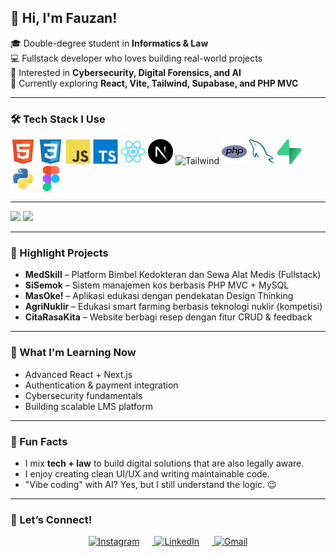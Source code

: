 ## 👋 Hi, I'm Fauzan!

🎓 Double-degree student in **Informatics & Law**  
💻 Fullstack developer who loves building real-world projects  
🔐 Interested in **Cybersecurity, Digital Forensics, and AI**  
🚀 Currently exploring **React, Vite, Tailwind, Supabase, and PHP MVC**

---

### 🛠️ Tech Stack I Use
<p align="left">
  <!-- HTML -->
  <img src="https://raw.githubusercontent.com/devicons/devicon/master/icons/html5/html5-original.svg" width="40" height="40" alt="HTML"/>
  <!-- CSS -->
  <img src="https://raw.githubusercontent.com/devicons/devicon/master/icons/css3/css3-original.svg" width="40" height="40" alt="CSS"/>
  <!-- JavaScript -->
  <img src="https://raw.githubusercontent.com/devicons/devicon/master/icons/javascript/javascript-original.svg" width="40" height="40" alt="JavaScript"/>
  <!-- TypeScript -->
  <img src="https://raw.githubusercontent.com/devicons/devicon/master/icons/typescript/typescript-original.svg" width="40" height="40" alt="TypeScript"/>
  <!-- React -->
  <img src="https://raw.githubusercontent.com/devicons/devicon/master/icons/react/react-original.svg" width="40" height="40" alt="React"/>
  <!-- Next.js -->
  <img src="https://raw.githubusercontent.com/devicons/devicon/master/icons/nextjs/nextjs-original.svg" width="40" height="40" alt="Next.js"/>
  <!-- Tailwind CSS (pakai versi yang pasti muncul) -->
  <img src="https://www.vectorlogo.zone/logos/tailwindcss/tailwindcss-icon.svg" width="40" height="40" alt="Tailwind"/>
  <!-- PHP -->
  <img src="https://raw.githubusercontent.com/devicons/devicon/master/icons/php/php-original.svg" width="40" height="40" alt="PHP"/>
  <!-- MySQL -->
  <img src="https://raw.githubusercontent.com/devicons/devicon/master/icons/mysql/mysql-original.svg" width="40" height="40" alt="MySQL"/>
  <!-- Supabase -->
  <img src="https://raw.githubusercontent.com/devicons/devicon/master/icons/supabase/supabase-original.svg" width="40" height="40" alt="Supabase"/>
  <!-- Python -->
  <img src="https://raw.githubusercontent.com/devicons/devicon/master/icons/python/python-original.svg" width="40" height="40" alt="Python"/>
  <!-- Figma (opsional UI/UX) -->
  <img src="https://raw.githubusercontent.com/devicons/devicon/master/icons/figma/figma-original.svg" width="40" height="40" alt="Figma"/>
</p>

---
<p align="left">
  <img src="https://github-readme-stats.vercel.app/api?username=JurisDataNerd&show_icons=true&theme=tokyonight" height="180"/>
  <img src="https://github-readme-stats.vercel.app/api/top-langs/?username=JurisDataNerd&layout=compact&theme=tokyonight" height="180"/>
</p>


---

### 📌 Highlight Projects
- **MedSkill** – Platform Bimbel Kedokteran dan Sewa Alat Medis (Fullstack)
- **SiSemok** – Sistem manajemen kos berbasis PHP MVC + MySQL
- **MasOke!** – Aplikasi edukasi dengan pendekatan Design Thinking
- **AgriNuklir** – Edukasi smart farming berbasis teknologi nuklir (kompetisi)
- **CitaRasaKita** – Website berbagi resep dengan fitur CRUD & feedback

---

### 🌱 What I'm Learning Now
- Advanced React + Next.js
- Authentication & payment integration
- Cybersecurity fundamentals
- Building scalable LMS platform

---

### 🎯 Fun Facts
- I mix **tech + law** to build digital solutions that are also legally aware.
- I enjoy creating clean UI/UX and writing maintainable code.
- "Vibe coding" with AI? Yes, but I still understand the logic. 😉

---

### 🤝 Let’s Connect!

<p align="center">
  <a href="https://www.instagram.com/fauzanarisanto?igsh=bDQ3MnBuMWNtNWt2" target="_blank">
    <img src="https://raw.githubusercontent.com/rahuldkjain/github-profile-readme-generator/master/src/images/icons/Social/instagram.svg" alt="Instagram" width="40" height="40" style="margin-right: 20px;" />
  </a>
  
  <a href="https://www.linkedin.com/in/fauzanarisanto?utm_source=share&utm_campaign=share_via&utm_content=profile&utm_medium=android_app" target="_blank">
    <img src="https://raw.githubusercontent.com/rahuldkjain/github-profile-readme-generator/master/src/images/icons/Social/linked-in-alt.svg" alt="LinkedIn" width="40" height="40" style="margin-right: 20px;" />
  </a>

  <a href="mailto:arisantofauzan@gmail.com">
    <img src="https://upload.wikimedia.org/wikipedia/commons/4/4e/Gmail_Icon.png" alt="Gmail" width="40" height="40" />
  </a>
</p>

